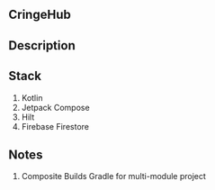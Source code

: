 ## CringeHub

## Description

## Stack
1. Kotlin
2. Jetpack Compose
3. Hilt
4. Firebase Firestore

## Notes
1. Composite Builds Gradle for multi-module project
